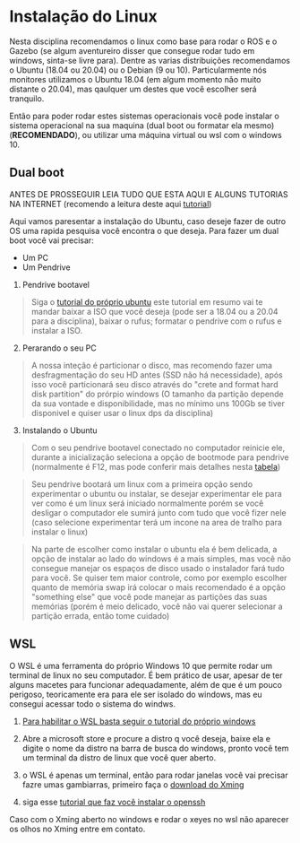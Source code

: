 # Instalação do Linux

Nesta disciplina recomendamos o linux como base para rodar o ROS e o Gazebo (se algum aventureiro disser que consegue rodar tudo em windows, sinta-se livre para). Dentre as varias distribuições recomendamos o Ubuntu (18.04 ou 20.04)
ou o Debian (9 ou 10). Particularmente nós monitores utilizamos o Ubuntu 18.04 (em algum momento não muito distante o 20.04), mas qaulquer um destes que você escolher será tranquilo.

Então para poder rodar estes sistemas operacionais você pode instalar o sistema operacional na sua maquina (dual boot ou formatar ela mesmo) (**RECOMENDADO**), ou utilizar uma
máquina virtual ou wsl com o windows 10.

## Dual boot

ANTES DE PROSSEGUIR LEIA TUDO QUE ESTA AQUI E ALGUNS TUTORIAS NA INTERNET (recomendo a leitura deste aqui [tutorial](https://www.itzgeek.com/how-tos/linux/ubuntu-how-tos/how-to-install-ubuntu-18-04-alongside-with-windows-10-or-8-in-dual-boot.html)) 

Aqui vamos paresentar a instalação do Ubuntu, caso deseje fazer de outro OS uma rapida pesquisa você encontra o que deseja. Para fazer um dual boot você vai precisar:

- Um PC
- Um Pendrive

1. Pendrive bootavel

>Siga o [tutorial do próprio ubuntu](https://ubuntu.com/tutorials/create-a-usb-stick-on-windows#1-overview) este
tutorial em resumo vai te mandar baixar a ISO que você deseja (pode ser a 18.04 ou a 20.04 para a disciplina), baixar o rufus; formatar o pendrive com o rufus e instalar a ISO.

2. Perarando o seu PC

>A nossa inteção é particionar o disco, mas recomendo fazer uma desfragmentação do seu HD antes (SSD não há necessidade), após isso você particionará seu disco através do
"crete and format hard disk partition" do prórpio windows (O tamanho da partição depende da sua vontade e disponibilidade, mas no mínimo uns 100Gb se tiver disponivel e quiser usar o linux dps da
disciplina)

3. Instalando o Ubuntu

>Com o seu pendrive bootavel conectado no computador reinicie ele, durante a inicialização seleciona a opção de bootmode para pendrive
(normalmente é F12, mas pode conferir mais detalhes nesta [tabela](https://linuxconfig.org/install-ubuntu-from-usb-18-04-bionic-beaver))

>Seu pendrive bootará um linux com a primeira opção sendo experimentar o ubuntu ou instalar, se desejar experimentar ele para ver como é um linux será iniciado normalmente
porém se você desligar o computador ele sumirá junto com tudo que você fizer nele (caso selecione experimentar terá um incone na area de tralho para instalar o linux)

>Na parte de escolher como instalar o ubuntu ela é bem delicada, a opção de instalar ao lado do windows é a mais simples, mas você não consegue manejar os espaços de disco usado
o instalador fará tudo para você. Se quiser tem maior controle, como por exemplo escolher quanto de memória swap irá colocar o mais recomendado é a opção "something else" que você pode manejar as partições das suas memórias (porém é meio delicado, você não vai querer selecionar a partição errada, então tome cuidado)

## WSL

O WSL é uma ferramenta do próprio Windows 10 que permite rodar um terminal de linux no seu computador. É bem prático de usar, apesar de ter alguns macetes para funcionar adequadamente, além de que é um pouco perigoso, teoricamente era para ele ser isolado do windows, mas eu consegui acessar todo o sistema do windws.

1. [Para habilitar o WSL basta seguir o tutorial do próprio windows](https://docs.microsoft.com/pt-br/windows/wsl/install-win10)

2. Abre a microsoft store e procure a distro q você deseja, baixe ela e digite o nome da distro na barra de busca do windows, pronto você tem um terminal da distro de linux que você quer aberto.

3. o WSL é apenas um terminal, então para rodar janelas você vai precisar fazre umas gambiarras, primeiro faça o [download do Xming](https://sourceforge.net/projects/xming/)

4. siga esse [tutorial que faz você instalar o openssh](https://virtualizationreview.com/articles/2017/02/08/graphical-programs-on-windows-subsystem-on-linux.aspx)

Caso com o Xming aberto no windows e rodar o xeyes no wsl não aparecer os olhos no Xming entre em contato.

